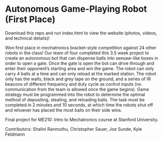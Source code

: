 # Autonomous Game-Playing Robot (First Place)

Download this repo and run index.html to view the website (photos, videos, and technical details)!

Won first place in mechatronics bracket-style competition against 24 other robots in the class! Our team of four completed this 3.5 week project to create an autonomous bot that can dispense balls into seesaw-like boxes in order to open a gate. Once the gate is open the bot can drive through and enter their opponent’s starting area and win the game. The robot can only carry 4 balls at a time and can only reload at the marked station. The robot only has the walls, black and grey tape on the ground, and a series of IR beacons of different frequency and duty cycle as control inputs (no communication from the team is allowed once the game begins). Game strategy must be programmed into the robot to determine the optimal method of depositing, stealing, and reloading balls. The task must be completed in 2 minutes and 10 seconds, at which time the robots shut off and whoever has placed the most balls on their side wins.

Final project for ME210: Intro to Mechatronics course at Stanford University.

Contributors: Shalini Ranmuthu, Christopher Sauer, Joe Sunde, Kyle Feldmann